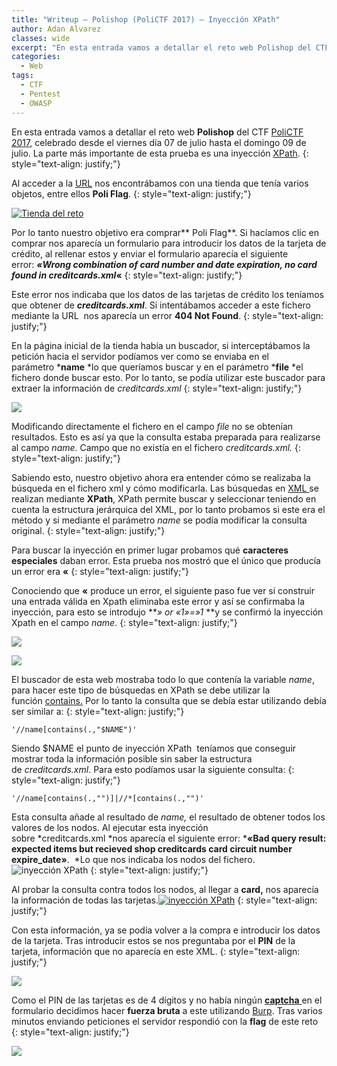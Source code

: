 ```yaml
---
title: "Writeup – Polishop (PoliCTF 2017) – Inyección XPath"
author: Adan Alvarez
classes: wide
excerpt: "En esta entrada vamos a detallar el reto web Polishop del CTF PoliCTF 2017, celebrado desde el viernes día 07 de julio hasta el domingo 09 de julio. La parte más importante de esta prueba es una inyección XPath."
categories:
  - Web
tags:
  - CTF
  - Pentest
  - OWASP
---
```

En esta entrada vamos a detallar el reto web **Polishop** del CTF [PoliCTF 2017](https://ctftime.org/event/425), celebrado desde el viernes día 07 de julio hasta el domingo 09 de julio. La parte más importante de esta prueba es una inyección [XPath](https://www.owasp.org/index.php/XPATH_Injection).
{: style="text-align: justify;"}

Al acceder a la [URL](http://polishop.chall.polictf.it/) nos encontrábamos con una tienda que tenía varios objetos, entre ellos **Poli Flag**.
{: style="text-align: justify;"}

[![Tienda del reto](https://donttouchmynet.github.io/assets/images/old/tienda-300x281.png)](https://donttouchmynet.github.io/assets/images/old/tienda.png)

Por lo tanto nuestro objetivo era comprar** Poli Flag**. Si hacíamos clic en comprar nos aparecía un formulario para introducir los datos de la tarjeta de crédito, al rellenar estos y enviar el formulario aparecía el siguiente error: ***«Wrong combination of card number and date expiration, no card found in creditcards.xml*«**
{: style="text-align: justify;"}

Este error nos indicaba que los datos de las tarjetas de crédito los teníamos que obtener de ***creditcards.xml***. Si intentábamos acceder a este fichero mediante la URL  nos aparecía un error **404 Not Found**.
{: style="text-align: justify;"}

En la página inicial de la tienda había un buscador, si interceptábamos la petición hacia el servidor podíamos ver como se enviaba en el parámetro ***name** *lo que queríamos buscar y en el parámetro ***file** *el fichero donde buscar esto. Por lo tanto, se podía utilizar este buscador para extraer la información de *creditcards.xml*
{: style="text-align: justify;"}

[![](https://donttouchmynet.github.io/assets/images/old/poliqueryxml-300x60.png)](https://donttouchmynet.github.io/assets/images/old/poliqueryxml.png)

Modificando directamente el fichero en el campo *file* no se obtenían resultados. Esto es así ya que la consulta estaba preparada para realizarse al campo *name*. Campo que no existía en el fichero *creditcards.xml.*
{: style="text-align: justify;"}

Sabiendo esto, nuestro objetivo ahora era entender cómo se realizaba la búsqueda en el fichero xml y cómo modificarla. Las búsquedas en [XML ](https://www.w3.org/XML/)se realizan mediante **XPath**, XPath permite buscar y seleccionar teniendo en cuenta la estructura jerárquica del XML, por lo tanto probamos si este era el método y si mediante el parámetro *name* se podía modificar la consulta original.
{: style="text-align: justify;"}

Para buscar la inyección en primer lugar probamos qué **caracteres especiales** daban error. Esta prueba nos mostró que el único que producía un error era **«**
{: style="text-align: justify;"}

Conociendo que **«** produce un error, el siguiente paso fue ver si construir una entrada válida en Xpath eliminaba este error y así se confirmaba la inyección, para esto se introdujo ***» or «1»=»1* **y se confirmó la inyección Xpath en el campo *name*.
{: style="text-align: justify;"}

[![](https://donttouchmynet.github.io/assets/images/old/inyeccionko-300x101.png)](https://donttouchmynet.github.io/assets/images/old/inyeccionko.png)

[![](https://donttouchmynet.github.io/assets/images/old/inyeccionok-300x102.png)](https://donttouchmynet.github.io/assets/images/old/inyeccionok.png)

El buscador de esta web mostraba todo lo que contenía la variable *name*, para hacer este tipo de búsquedas en XPath se debe utilizar la función [contains.](https://developer.mozilla.org/en-US/docs/Web/XPath/Functions/contains) Por lo tanto la consulta que se debía estar utilizando debía ser similar a:
{: style="text-align: justify;"}
```
'//name[contains(.,"$NAME")'
```
Siendo $NAME el punto de inyección XPath  teníamos que conseguir mostrar toda la información posible sin saber la estructura de *creditcards.xml*. Para esto podíamos usar la siguiente consulta:
{: style="text-align: justify;"}
```
'//name[contains(.,"")]|//*[contains(.,"")'
```
Esta consulta añade al resultado de *name,* el resultado de obtener todos los valores de los nodos. Al ejecutar esta inyección sobre *creditcards.xml *nos aparecía el siguiente error: ***«Bad query result: expected items but recieved shop creditcards card circuit number expire_date»**.  *Lo que nos indicaba los nodos del fichero.![inyección XPath](https://donttouchmynet.github.io/assets/images/old/inyeccioncards-300x126.png "inyección XPath")
{: style="text-align: justify;"}

Al probar la consulta contra todos los nodos, al llegar a **card,** nos aparecía la información de todas las tarjetas.[![inyección XPath](https://donttouchmynet.github.io/assets/images/old/inyeccioncardsok-300x98.png "inyección XPath")](https://donttouchmynet.github.io/assets/images/old/inyeccioncardsok.png)
{: style="text-align: justify;"}

Con esta información, ya se podía volver a la compra e introducir los datos de la tarjeta. Tras introducir estos se nos preguntaba por el **PIN** de la tarjeta, información que no aparecía en este XML.
{: style="text-align: justify;"}

[![](https://donttouchmynet.github.io/assets/images/old/pin-1-300x174.png)](https://donttouchmynet.github.io/assets/images/old/pin-1.png)

Como el PIN de las tarjetas es de 4 dígitos y no había ningún [**captcha** ](https://es.wikipedia.org/wiki/Captcha)en el formulario decidimos hacer **fuerza bruta** a este utilizando [Burp](https://portswigger.net/burp/). Tras varios minutos enviando peticiones el servidor respondió con la **flag** de este reto
{: style="text-align: justify;"}

[![](https://donttouchmynet.github.io/assets/images/old/bruteforce-300x183.png)](https://donttouchmynet.github.io/assets/images/old/bruteforce.png)